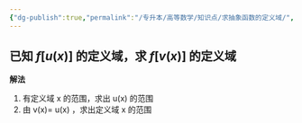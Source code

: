 ```yaml
---
{"dg-publish":true,"permalink":"/专升本/高等数学/知识点/求抽象函数的定义域/","noteIcon":""}
---
```


## 已知 $f[u(x)]$ 的定义域，求 $f[v(x)]$ 的定义域

**解法**
1. 有定义域 x 的范围，求出 u(x) 的范围
2. 由 v(x)= u(x)  ，求出定义域 x 的范围